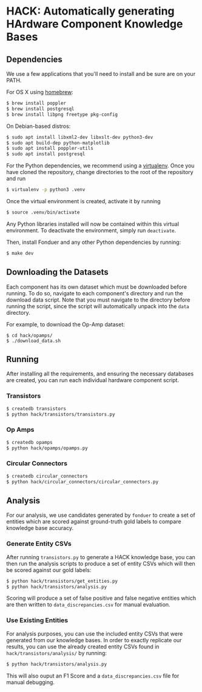 # HACK: Automatically generating HArdware Component Knowledge Bases

## Dependencies

We use a few applications that you'll need to install and be sure are on your
PATH.

For OS X using [homebrew](https://brew.sh):

```bash
$ brew install poppler
$ brew install postgresql
$ brew install libpng freetype pkg-config
```

On Debian-based distros:

```bash
$ sudo apt install libxml2-dev libxslt-dev python3-dev
$ sudo apt build-dep python-matplotlib
$ sudo apt install poppler-utils
$ sudo apt install postgresql
```

For the Python dependencies, we recommend using a
[virtualenv](https://virtualenv.pypa.io/en/stable/). Once you have cloned the
repository, change directories to the root of the repository and run

```bash
$ virtualenv -p python3 .venv
```

Once the virtual environment is created, activate it by running

```bash
$ source .venv/bin/activate
```

Any Python libraries installed will now be contained within this virtual
environment. To deactivate the environment, simply run `deactivate`.

Then, install Fonduer and any other Python dependencies by running:

```bash
$ make dev
```

## Downloading the Datasets

Each component has its own dataset which must be downloaded before running. To
do so, navigate to each component's directory and run the download data script.
Note that you must navigate to the directory before running the script, since
the script will automatically unpack into the `data` directory.

For example, to download the Op-Amp dataset:

```
$ cd hack/opamps/
$ ./download_data.sh
```

## Running

After installing all the requirements, and ensuring the necessary databases
are created, you can run each individual hardware component script.

### Transistors

```bash
$ createdb transistors
$ python hack/transistors/transistors.py
```

### Op Amps

```bash
$ createdb opamps
$ python hack/opamps/opamps.py
```

### Circular Connectors

```bash
$ createdb circular_connectors
$ python hack/circular_connectors/circular_connectors.py
```

## Analysis
For our analysis, we use candidates generated by `fonduer` to create a set of
entities which are scored against ground-truth gold labels to compare knowledge
base accuracy.

### Generate Entity CSVs
After running `transistors.py` to generate a HACK knowledge base, you can then
run the analysis scripts to produce a set of entity CSVs which will then be
scored against our gold labels:

```bash
$ python hack/transistors/get_entities.py
$ python hack/transistors/analysis.py
```
Scoring will produce a set of false positive and false negative entities which
are then written to `data_discrepancies.csv` for manual evaluation.

### Use Existing Entities
For analysis purposes, you can use the included entity CSVs that were generated
from our knowledge bases. In order to exactly replicate our results, you can use
the already created entity CSVs found in `hack/transistors/analysis/` by
running:

```bash
$ python hack/transistors/analysis.py
```

This will also ouput an F1 Score and a `data_discrepancies.csv` file for manual
debugging.
